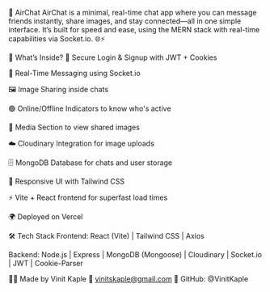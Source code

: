 💬 AirChat
AirChat is a minimal, real-time chat app where you can message friends instantly, share images, and stay connected—all in one simple interface.
It’s built for speed and ease, using the MERN stack with real-time capabilities via Socket.io. 🌐⚡

🚀 What’s Inside?
🔐 Secure Login & Signup with JWT + Cookies

💬 Real-Time Messaging using Socket.io

🖼️ Image Sharing inside chats

🟢 Online/Offline Indicators to know who's active

📂 Media Section to view shared images

☁️ Cloudinary Integration for image uploads

🗄️ MongoDB Database for chats and user storage

🎨 Responsive UI with Tailwind CSS

⚡ Vite + React frontend for superfast load times

🌍 Deployed on Vercel

🛠️ Tech Stack
Frontend:
React (Vite) | Tailwind CSS | Axios

Backend:
Node.js | Express | MongoDB (Mongoose) | Cloudinary | Socket.io | JWT | Cookie-Parser

🙋‍♂️ Made by Vinit Kaple
📧 vinitskaple@gmail.com
🔗 GitHub: @VinitKaple